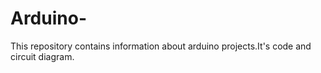 # Arduino-
This repository contains information about arduino projects.It's code and circuit diagram.
